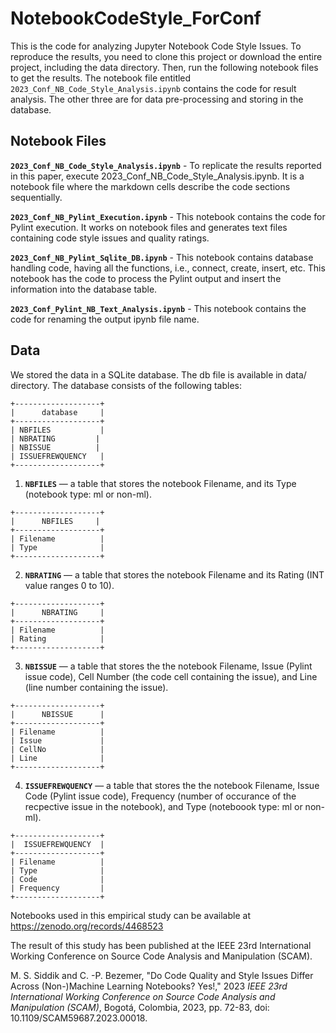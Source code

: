# NotebookCodeStyle_ForConf
This is the code for analyzing Jupyter Notebook Code Style Issues. To reproduce the results, you need to clone this project or download the entire project, including the data directory. Then, run the following notebook files to get the results. The notebook file entitled `2023_Conf_NB_Code_Style_Analysis.ipynb` contains the code for result analysis. The other three are for data pre-processing and storing in the database.       

## Notebook Files
**`2023_Conf_NB_Code_Style_Analysis.ipynb`** - To replicate the results reported in this paper, execute 2023_Conf_NB_Code_Style_Analysis.ipynb. It is a notebook file where the markdown cells describe the code sections sequentially. 

**`2023_Conf_NB_Pylint_Execution.ipynb`** - This notebook contains the code for Pylint execution. It works on notebook files and generates text files containing code style issues and quality ratings.   

**`2023_Conf_NB_Pylint_Sqlite_DB.ipynb`** - This notebook contains database handling code, having all the functions, i.e., connect, create, insert, etc. This notebook has the code to process the Pylint output and insert the information into the database table. 

**`2023_Conf_Pylint_NB_Text_Analysis.ipynb`** - This notebook contains the code for renaming the output ipynb file name. 

## Data
We stored the data in a SQLite database. The db file is available in data/ directory. The database consists of the following tables:
```
+-------------------+
|      database     |
+-------------------+
| NBFILES           |
| NBRATING         |
| NBISSUE          |
| ISSUEFREWQUENCY   |
+-------------------+
```
1. **`NBFILES`** — a table that stores the notebook Filename, and its Type (notebook type: ml or non-ml).
```
+-------------------+	
|      NBFILES     |	
+-------------------+	
| Filename          |	
| Type              |	
+-------------------+	
```
2. **`NBRATING`**  — a table that stores the notebook Filename and its Rating (INT value ranges 0 to 10).

```
+-------------------+	
|      NBRATING     |	
+-------------------+	
| Filename          |	
| Rating            |	
+-------------------+	
```

3. **`NBISSUE`**  — a table that stores the the notebook Filename, Issue (Pylint issue code), Cell Number (the code cell containing the issue), and Line (line number containing the issue).

```
+-------------------+	
|      NBISSUE      |	
+-------------------+	
| Filename          |	
| Issue             |	
| CellNo            |	
| Line              |	
+-------------------+	
```
4. **`ISSUEFREWQUENCY`**  — a table that stores the the notebook Filename, Issue Code (Pylint issue code), Frequency (number of occurance of the recpective issue in the notebook), and Type (noteboook type: ml or non-ml).

```
+-------------------+	
|  ISSUEFREWQUENCY  |	
+-------------------+	
| Filename          |	
| Type              |	
| Code              |	
| Frequency         |	
+-------------------+	
```
Notebooks used in this empirical study can be available at https://zenodo.org/records/4468523 

The result of this study has been published at the IEEE 23rd International Working Conference on Source Code Analysis and Manipulation (SCAM). 

M. S. Siddik and C. -P. Bezemer, "Do Code Quality and Style Issues Differ Across (Non-)Machine Learning Notebooks? Yes!," 2023 _IEEE 23rd International Working Conference on Source Code Analysis and Manipulation (SCAM)_, Bogotá, Colombia, 2023, pp. 72-83, doi: 10.1109/SCAM59687.2023.00018.
